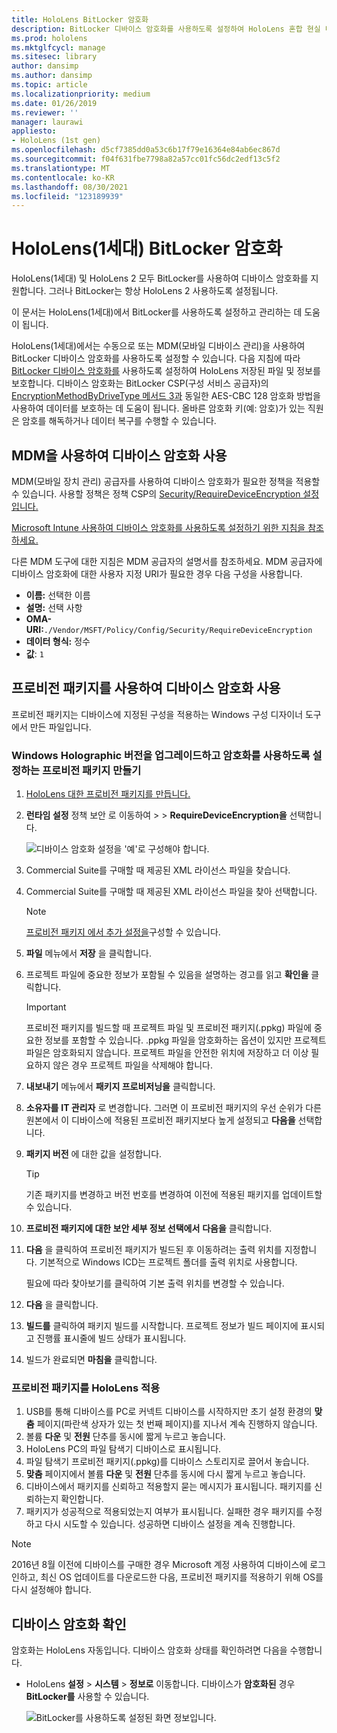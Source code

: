 ```yaml
---
title: HoloLens BitLocker 암호화
description: BitLocker 디바이스 암호화를 사용하도록 설정하여 HoloLens 혼합 현실 디바이스에 저장된 파일을 보호하는 방법을 알아봅니다.
ms.prod: hololens
ms.mktglfcycl: manage
ms.sitesec: library
author: dansimp
ms.author: dansimp
ms.topic: article
ms.localizationpriority: medium
ms.date: 01/26/2019
ms.reviewer: ''
manager: laurawi
appliesto:
- HoloLens (1st gen)
ms.openlocfilehash: d5cf7385dd0a53c6b17f79e16364e84ab6ec867d
ms.sourcegitcommit: f04f631fbe7798a82a57cc01fc56dc2edf13c5f2
ms.translationtype: MT
ms.contentlocale: ko-KR
ms.lasthandoff: 08/30/2021
ms.locfileid: "123189939"
---
```

# <a name="hololens-1st-gen-bitlocker-encryption"></a>HoloLens(1세대) BitLocker 암호화

HoloLens(1세대) 및 HoloLens 2 모두 BitLocker를 사용하여 디바이스 암호화를 지원합니다. 그러나 BitLocker는 항상 HoloLens 2 사용하도록 설정됩니다.

이 문서는 HoloLens(1세대)에서 BitLocker를 사용하도록 설정하고 관리하는 데 도움이 됩니다.

HoloLens(1세대)에서는 수동으로 또는 MDM(모바일 디바이스 관리)을 사용하여 BitLocker 디바이스 암호화를 사용하도록 설정할 수 있습니다. 다음 지침에 따라 [BitLocker 디바이스 암호화를](/windows/security/information-protection/bitlocker/bitlocker-device-encryption-overview-windows-10#bitlocker-device-encryption) 사용하도록 설정하여 HoloLens 저장된 파일 및 정보를 보호합니다. 디바이스 암호화는 BitLocker CSP(구성 서비스 공급자)의 [EncryptionMethodByDriveType 메서드 3과](/windows/client-management/mdm/bitlocker-csp#encryptionmethodbydrivetype) 동일한 AES-CBC 128 암호화 방법을 사용하여 데이터를 보호하는 데 도움이 됩니다. 올바른 암호화 키(예: 암호)가 있는 직원은 암호를 해독하거나 데이터 복구를 수행할 수 있습니다.

## <a name="enable-device-encryption-using-mdm"></a>MDM을 사용하여 디바이스 암호화 사용

MDM(모바일 장치 관리) 공급자를 사용하여 디바이스 암호화가 필요한 정책을 적용할 수 있습니다. 사용할 정책은 정책 CSP의 [Security/RequireDeviceEncryption 설정입니다.](/windows/client-management/mdm/policy-csp-security#security-requiredeviceencryption)

[Microsoft Intune 사용하여 디바이스 암호화를 사용하도록 설정하기 위한 지침을 참조하세요.](/intune/compliance-policy-create-windows#windows-holographic-for-business)

다른 MDM 도구에 대한 지침은 MDM 공급자의 설명서를 참조하세요. MDM 공급자에 디바이스 암호화에 대한 사용자 지정 URI가 필요한 경우 다음 구성을 사용합니다.

- **이름:** 선택한 이름
- **설명:** 선택 사항
- **OMA-URI:**`./Vendor/MSFT/Policy/Config/Security/RequireDeviceEncryption`
- **데이터 형식:** 정수
- **값**: `1`

## <a name="enable-device-encryption-using-a-provisioning-package"></a>프로비전 패키지를 사용하여 디바이스 암호화 사용

프로비전 패키지는 디바이스에 지정된 구성을 적용하는 Windows 구성 디자이너 도구에서 만든 파일입니다. 

### <a name="create-a-provisioning-package-that-upgrades-the-windows-holographic-edition-and-enables-encryption"></a>Windows Holographic 버전을 업그레이드하고 암호화를 사용하도록 설정하는 프로비전 패키지 만들기

1. [HoloLens 대한 프로비전 패키지를 만듭니다.](hololens-provisioning.md)
1. **런타임 설정** 정책 보안 로 이동하여  >    >   **RequireDeviceEncryption을** 선택합니다.

    ![디바이스 암호화 설정을 '예'로 구성해야 합니다.](images/device-encryption.png)

1. Commercial Suite를 구매할 때 제공된 XML 라이선스 파일을 찾습니다.

1. Commercial Suite를 구매할 때 제공된 XML 라이선스 파일을 찾아 선택합니다.
    > [!NOTE]
    > [프로비전 패키지 에서 추가 설정을](hololens-provisioning.md)구성할 수 있습니다.

1. **파일** 메뉴에서 **저장** 을 클릭합니다. 

1. 프로젝트 파일에 중요한 정보가 포함될 수 있음을 설명하는 경고를 읽고 **확인을** 클릭합니다.

    > [!IMPORTANT]
    > 프로비전 패키지를 빌드할 때 프로젝트 파일 및 프로비전 패키지(.ppkg) 파일에 중요한 정보를 포함할 수 있습니다. .ppkg 파일을 암호화하는 옵션이 있지만 프로젝트 파일은 암호화되지 않습니다. 프로젝트 파일을 안전한 위치에 저장하고 더 이상 필요하지 않은 경우 프로젝트 파일을 삭제해야 합니다.

1. **내보내기** 메뉴에서 **패키지 프로비저닝을** 클릭합니다.
1. **소유자를** **IT 관리자** 로 변경합니다. 그러면 이 프로비전 패키지의 우선 순위가 다른 원본에서 이 디바이스에 적용된 프로비전 패키지보다 높게 설정되고 **다음을** 선택합니다.
1. **패키지 버전** 에 대한 값을 설정합니다.

    > [!TIP]
    > 기존 패키지를 변경하고 버전 번호를 변경하여 이전에 적용된 패키지를 업데이트할 수 있습니다.

1. **프로비전 패키지에 대한 보안 세부 정보 선택에서** **다음을** 클릭합니다.
1. **다음** 을 클릭하여 프로비전 패키지가 빌드된 후 이동하려는 출력 위치를 지정합니다. 기본적으로 Windows ICD는 프로젝트 폴더를 출력 위치로 사용합니다.

    필요에 따라 찾아보기를 클릭하여 기본 출력 위치를 변경할 수 있습니다.

1. **다음** 을 클릭합니다.
1. **빌드를** 클릭하여 패키지 빌드를 시작합니다. 프로젝트 정보가 빌드 페이지에 표시되고 진행률 표시줄에 빌드 상태가 표시됩니다.
1. 빌드가 완료되면 **마침을** 클릭합니다.

### <a name="apply-the-provisioning-package-to-hololens"></a>프로비전 패키지를 HoloLens 적용

1. USB를 통해 디바이스를 PC로 커넥트 디바이스를 시작하지만 초기 설정 환경의 **맞춤** 페이지(파란색 상자가 있는 첫 번째 페이지)를 지나서 계속 진행하지 않습니다.
1. 볼륨 **다운** 및 **전원** 단추를 동시에 짧게 누르고 놓습니다.
1. HoloLens PC의 파일 탐색기 디바이스로 표시됩니다.
1. 파일 탐색기 프로비전 패키지(.ppkg)를 디바이스 스토리지로 끌어서 놓습니다.
1. **맞춤** 페이지에서 볼륨 **다운** 및 **전원** 단추를 동시에 다시 짧게 누르고 놓습니다.
1. 디바이스에서 패키지를 신뢰하고 적용할지 묻는 메시지가 표시됩니다. 패키지를 신뢰하는지 확인합니다.
1. 패키지가 성공적으로 적용되었는지 여부가 표시됩니다. 실패한 경우 패키지를 수정하고 다시 시도할 수 있습니다. 성공하면 디바이스 설정을 계속 진행합니다.

> [!NOTE]
> 2016년 8월 이전에 디바이스를 구매한 경우 Microsoft 계정 사용하여 디바이스에 로그인하고, 최신 OS 업데이트를 다운로드한 다음, 프로비전 패키지를 적용하기 위해 OS를 다시 설정해야 합니다.

## <a name="verify-device-encryption"></a>디바이스 암호화 확인

암호화는 HoloLens 자동입니다. 디바이스 암호화 상태를 확인하려면 다음을 수행합니다.

- HoloLens **설정**  >  **시스템**  >  **정보로** 이동합니다. 디바이스가 **암호화된** 경우 **BitLocker를** 사용할 수 있습니다. 

    ![BitLocker를 사용하도록 설정된 화면 정보입니다.](images/about-encryption.png)
